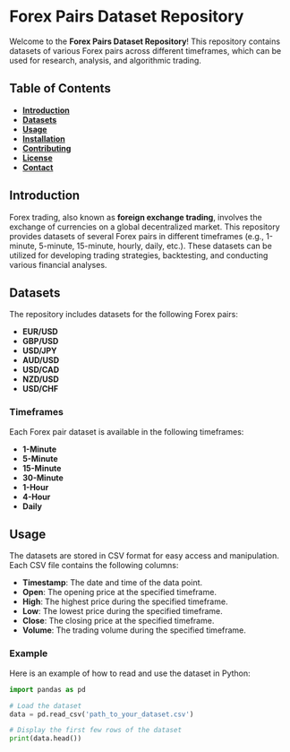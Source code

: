 # Forex Pairs Dataset Repository

Welcome to the **Forex Pairs Dataset Repository**! This repository contains datasets of various Forex pairs across different timeframes, which can be used for research, analysis, and algorithmic trading.

## Table of Contents

- [**Introduction**](#introduction)
- [**Datasets**](#datasets)
- [**Usage**](#usage)
- [**Installation**](#installation)
- [**Contributing**](#contributing)
- [**License**](#license)
- [**Contact**](#contact)

## Introduction

Forex trading, also known as **foreign exchange trading**, involves the exchange of currencies on a global decentralized market. This repository provides datasets of several Forex pairs in different timeframes (e.g., 1-minute, 5-minute, 15-minute, hourly, daily, etc.). These datasets can be utilized for developing trading strategies, backtesting, and conducting various financial analyses.

## Datasets

The repository includes datasets for the following Forex pairs:

- **EUR/USD**
- **GBP/USD**
- **USD/JPY**
- **AUD/USD**
- **USD/CAD**
- **NZD/USD**
- **USD/CHF**

### Timeframes

Each Forex pair dataset is available in the following timeframes:

- **1-Minute**
- **5-Minute**
- **15-Minute**
- **30-Minute**
- **1-Hour**
- **4-Hour**
- **Daily**

## Usage

The datasets are stored in CSV format for easy access and manipulation. Each CSV file contains the following columns:

- **Timestamp**: The date and time of the data point.
- **Open**: The opening price at the specified timeframe.
- **High**: The highest price during the specified timeframe.
- **Low**: The lowest price during the specified timeframe.
- **Close**: The closing price at the specified timeframe.
- **Volume**: The trading volume during the specified timeframe.

### Example

Here is an example of how to read and use the dataset in Python:

```python
import pandas as pd

# Load the dataset
data = pd.read_csv('path_to_your_dataset.csv')

# Display the first few rows of the dataset
print(data.head())
